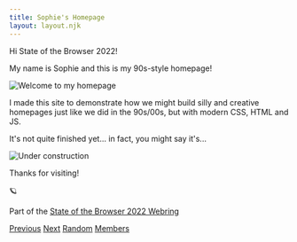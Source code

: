 ```yaml
---
title: Sophie's Homepage
layout: layout.njk
---
```


<span class="marquee rainbow">Hi State of the Browser 2022!</span>

My name is Sophie and this is my 90s-style homepage!

<picture>
  <source srcset="/img/welcome.gif" media="(prefers-reduced-motion: no-preference)">
  <img src="/img/welcome.png" alt="Welcome to my homepage"/>
</picture>

I made this site to demonstrate how we might build silly and creative homepages just like we did in the 90s/00s, but with <span class="">modern CSS, HTML and JS.</span>

It's not quite finished yet... in fact, you might say it's...

<picture>
  <source srcset="/img/consbar.gif" media="(prefers-reduced-motion: no-preference)">
  <img src="/img/consbar.png" alt="Under construction"/>
</picture>

<span class="rainbow">Thanks for visiting!</span>

<picture>
  <source srcset="/img/colorbar.gif" media="(prefers-reduced-motion: no-preference)">
  <img src="/img/colorbar.png" alt=""/>
</picture>

<div class="webring-container">
<span aria-hidden>🪐</span>
  <p>Part of the
    <a href="https://sotb22-webring.neocities.org" target="_blank" rel="noopener noreferrer">State of the Browser 2022
      Webring</a>
  </p>
  <p>
    <a href="https://webring.sophiekoonin.workers.dev/prev">Previous</a>
    <a href="https://webring.sophiekoonin.workers.dev/next">Next</a>
    <a href="https://webring.sophiekoonin.workers.dev/random" target="_blank" rel="noopener noreferrer">Random</a>
    <a href="https://sotb22-webring.neocities.org" target="_blank" rel="noopener noreferrer">Members</a>
  </p>
</div>
